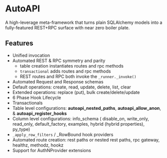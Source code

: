 # AutoAPI

A high-leverage meta-framework that turns plain SQLAlchemy models into a fully-featured REST+RPC surface with near zero boiler plate.

## Features
- Unified invocation 
- Automated REST & RPC symmetry and parity
	- table creation instantiates routes and rpc methods
	- `transactional` adds routes and rpc methods
	- REST routes and RPC both invoke the `_runner._invoke()`
- Automated Request and Response schemas
- Default operations: create, read, update, delete, list, clear
- Extended operations: replace (put), bulk create/delete/update
- 6 Phase Hook Lifecycle
- Transactionals
- Table level configurations: __autoapi_nested_paths__, __autoapi_allow_anon__, & __autoapi_register_hooks__
- Column level configurations: info_schema ( disable_on, write_only, read_only, default_factory, examples, hybrid (hybrid properties), py_type)
- `_apply_row_filters` / _RowBound hook providers
- Automated route creation: rest paths or nested rest paths, rpc gateway, healthz, methodz, hookz
- Support for AuthNProvider extensions
